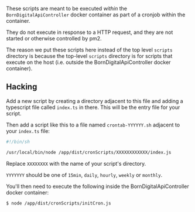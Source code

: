 These scripts are meant to be executed _within_ the `BornDigitalApiController` docker container as part of a cronjob within the container.

They do not execute in response to a HTTP request, and they are not started or otherwise controlled by pm2.

The reason we put these scripts here instead of the top level `scripts` directory is because the top-level `scripts` directory is for scripts that execute on the host (i.e. outside the BornDigitalApiController docker container).

## Hacking

Add a new script by creating a directory adjacent to this file and adding a typescript file called `index.ts` in there. This will be the entry file for your script.

Then add a script like this to a file named `crontab-YYYYYY.sh` adjacent to your `index.ts` file:

```sh
#!/bin/sh

/usr/local/bin/node /app/dist/cronScripts/XXXXXXXXXXXX/index.js
```

Replace `XXXXXXXX` with the name of your script's directory.

`YYYYYYY` should be one of `15min`, `daily`, `hourly`, `weekly` or `monthly`.

You'll then need to execute the following inside the BornDigitalApiController docker container:

	$ node /app/dist/cronScripts/initCron.js

